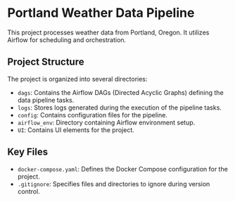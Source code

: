 # Portland Weather Data Pipeline

This project processes weather data from Portland, Oregon. It utilizes Airflow for scheduling and orchestration.

## Project Structure

The project is organized into several directories:

- `dags`: Contains the Airflow DAGs (Directed Acyclic Graphs) defining the data pipeline tasks.
- `logs`: Stores logs generated during the execution of the pipeline tasks.
- `config`: Contains configuration files for the pipeline.
- `airflow_env`: Directory containing Airflow environment setup.
- `UI`: Contains UI elements for the project.

## Key Files

- `docker-compose.yaml`: Defines the Docker Compose configuration for the project.
- `.gitignore`: Specifies files and directories to ignore during version control.
